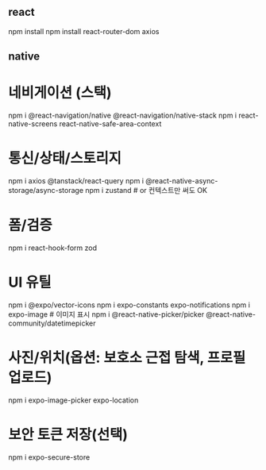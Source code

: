 ## react
npm install
npm install react-router-dom axios

## native
# 네비게이션 (스택)
npm i @react-navigation/native @react-navigation/native-stack
npm i react-native-screens react-native-safe-area-context

# 통신/상태/스토리지
npm i axios @tanstack/react-query
npm i @react-native-async-storage/async-storage
npm i zustand  # or 컨텍스트만 써도 OK

# 폼/검증
npm i react-hook-form zod

# UI 유틸
npm i @expo/vector-icons
npm i expo-constants expo-notifications
npm i expo-image  # 이미지 표시
npm i @react-native-picker/picker @react-native-community/datetimepicker

# 사진/위치(옵션: 보호소 근접 탐색, 프로필 업로드)
npm i expo-image-picker expo-location

# 보안 토큰 저장(선택)
npm i expo-secure-store
